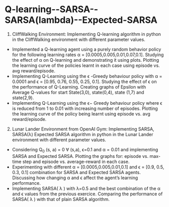 # Q-learning--SARSA--SARSA(lambda)--Expected-SARSA
1. CliffWalking Environment: Implementing Q-learning algorithm in python in the CliffWalking environment with different parameter values.

* Implemented a Q-learning agent using a purely random behavior policy for the following learning rates α = [0.0005,0.005,0.01,0.07,0.1]. Studying the effect of α on Q-learning and demonstrating it using plots. Plotting the learning curve of the policies learnt in each case using episode vs. avg reward/episode.
* Implementing Q-Learning using the ϵ -Greedy behaviour policy with α = 0.0001 and ϵ = [0.95, 0.76, 0.55, 0.25, 0.1]. Studying the effect of ϵ on the performance of Q-Learning. Creating graphs of Epsilon with Average Q-values for start State(3,0), state(0,4), state (1,7) and state(2,9).
* Implementing Q-Learning using the  ϵ− Greedy behaviour policy where  ϵ  is reduced from 1 to 0.01 with increasing number of episodes. Plotting the learning curve of the policy being learnt using episode vs. avg reward/episode.

2. Lunar Lander Environment from OpenAI Gym: Implementing SARSA, SARSA(λ) Expected SARSA algorithm in python in the Lunar Lander environment with different parameter values.

* Considering Q<sub>0</sub> (s, a) = 0  ∀  (s,a),  ϵ=0.1  and  α  = 0.01 and implementing SARSA and Expected SARSA. Plotting the graphs for: episode vs. max-time step and episode vs. average-reward in each case.
* Experimenting with different  α  = [0.0005,0.005,0.01,0.1] and  ϵ  = [0.9, 0.5, 0.3, 0.1] combination for SARSA and Expected SARSA agents. Discussing how changing  α  and  ϵ  affect the agent’s learning performance.
* Implementing SARSA( λ ) with  λ=0.5  and the best combination of the  α  and  ϵ  values from the previous exercice. Comparing the performance of SARSA( λ ) with that of plain SARSA algorithm.
